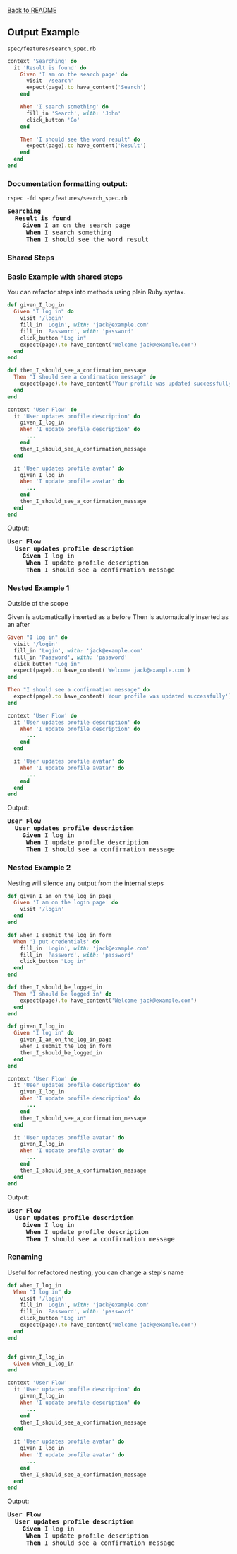 [Back to README](https://github.com/thejamespinto/bdd)

## Output Example

`spec/features/search_spec.rb`

```ruby
context 'Searching' do
  it 'Result is found' do
    Given 'I am on the search page' do
      visit '/search'
      expect(page).to have_content('Search')
    end

    When 'I search something' do
      fill_in 'Search', with: 'John'
      click_button 'Go'
    end

    Then 'I should see the word result' do
      expect(page).to have_content('Result')
    end
  end
end
```


### Documentation formatting output:

`rspec -fd spec/features/search_spec.rb`

<pre>
<b>Searching</b>
  <b>Result is found</b>
    <b>Given</b> I am on the search page
    <b> When</b> I search something
    <b> Then</b> I should see the word result
</pre>


### Shared Steps

### Basic Example with shared steps

You can refactor steps into methods using plain Ruby syntax.

```ruby
def given_I_log_in
  Given "I log in" do
    visit '/login'
    fill_in 'Login', with: 'jack@example.com'
    fill_in 'Password', with: 'password'
    click_button "Log in"
    expect(page).to have_content('Welcome jack@example.com')
  end
end

def then_I_should_see_a_confirmation_message
  Then "I should see a confirmation message" do
    expect(page).to have_content('Your profile was updated successfully')
  end
end

context 'User Flow' do
  it 'User updates profile description' do
    given_I_log_in
    When 'I update profile description' do
      ...
    end
    then_I_should_see_a_confirmation_message
  end

  it 'User updates profile avatar' do
    given_I_log_in
    When 'I update profile avatar' do
      ...
    end
    then_I_should_see_a_confirmation_message
  end
end
```
Output:
<pre>
<b>User Flow</b>
  <b>User updates profile description</b>
    <b>Given</b> I log in
    <b> When</b> I update profile description
    <b> Then</b> I should see a confirmation message
</pre>



### Nested Example 1

Outside of the scope

Given is automatically inserted as a before
Then is automatically inserted as an after

```ruby
Given "I log in" do
  visit '/login'
  fill_in 'Login', with: 'jack@example.com'
  fill_in 'Password', with: 'password'
  click_button "Log in"
  expect(page).to have_content('Welcome jack@example.com')
end

Then "I should see a confirmation message" do
  expect(page).to have_content('Your profile was updated successfully')
end

context 'User Flow' do
  it 'User updates profile description' do
    When 'I update profile description' do
      ...
    end
  end

  it 'User updates profile avatar' do
    When 'I update profile avatar' do
      ...
    end
  end
end
```
Output:
<pre>
<b>User Flow</b>
  <b>User updates profile description</b>
    <b>Given</b> I log in
    <b> When</b> I update profile description
    <b> Then</b> I should see a confirmation message
</pre>



### Nested Example 2

Nesting will silence any output from the internal steps

```ruby
def given_I_am_on_the_log_in_page
  Given 'I am on the login page' do
    visit '/login'
  end
end

def when_I_submit_the_log_in_form
  When 'I put credentials' do
    fill_in 'Login', with: 'jack@example.com'
    fill_in 'Password', with: 'password'
    click_button "Log in"
  end
end

def then_I_should_be_logged_in
  Then 'I should be logged in' do
    expect(page).to have_content('Welcome jack@example.com')
  end
end

def given_I_log_in
  Given "I log in" do
    given_I_am_on_the_log_in_page
    when_I_submit_the_log_in_form
    then_I_should_be_logged_in
  end
end

context 'User Flow' do
  it 'User updates profile description' do
    given_I_log_in
    When 'I update profile description' do
      ...
    end
    then_I_should_see_a_confirmation_message
  end

  it 'User updates profile avatar' do
    given_I_log_in
    When 'I update profile avatar' do
      ...
    end
    then_I_should_see_a_confirmation_message
  end
end
```
Output:
<pre>
<b>User Flow</b>
  <b>User updates profile description</b>
    <b>Given</b> I log in
    <b> When</b> I update profile description
    <b> Then</b> I should see a confirmation message
</pre>


### Renaming

Useful for refactored nesting, you can change a step's name

```ruby
def when_I_log_in
  When "I log in" do
    visit '/login'
    fill_in 'Login', with: 'jack@example.com'
    fill_in 'Password', with: 'password'
    click_button "Log in"
    expect(page).to have_content('Welcome jack@example.com')
  end
end


def given_I_log_in
  Given when_I_log_in
end

context 'User Flow'
  it 'User updates profile description' do
    given_I_log_in
    When 'I update profile description' do
      ...
    end
    then_I_should_see_a_confirmation_message
  end

  it 'User updates profile avatar' do
    given_I_log_in
    When 'I update profile avatar' do
      ...
    end
    then_I_should_see_a_confirmation_message
  end
end
```
Output:
<pre>
<b>User Flow</b>
  <b>User updates profile description</b>
    <b>Given</b> I log in
    <b> When</b> I update profile description
    <b> Then</b> I should see a confirmation message
</pre>
